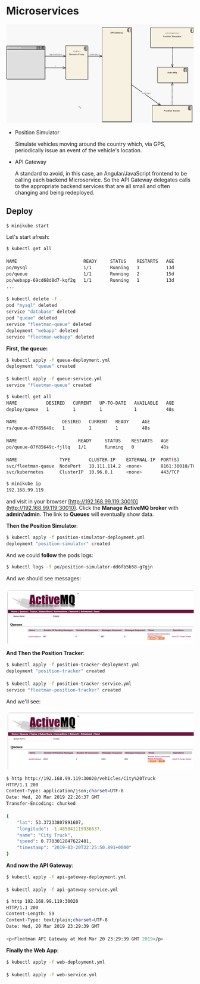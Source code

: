 # Microservices

![Microservices](images/microservices.png)

- Position Simulator

  Simulate vehicles moving around the country which, via GPS, periodically issue an event of the vehicle's location.

- API Gateway

  A standard to avoid, in this case, an Angular/JavaScript frontend to be calling each backend Microservice. So the API Gateway delegates calls to the appropriate backend services that are all small and often changing and being redeployed.

## Deploy

```bash
$ minikube start
```

Let's start afresh:

```bash
$ kubectl get all

NAME                         READY     STATUS    RESTARTS   AGE
po/mysql                     1/1       Running   1          13d
po/queue                     1/1       Running   2          15d
po/webapp-69cd68d8d7-kqf2q   1/1       Running   1          13d
...

$ kubectl delete -f .
pod "mysql" deleted
service "database" deleted
pod "queue" deleted
service "fleetman-queue" deleted
deployment "webapp" deleted
service "fleetman-webapp" deleted
```

**First, the queue:**

```bash
$ kubectl apply -f queue-deployment.yml
deployment "queue" created

$ kubectl apply -f queue-service.yml
service "fleetman-queue" created
```

```bash
$ kubectl get all
NAME           DESIRED   CURRENT   UP-TO-DATE   AVAILABLE   AGE
deploy/queue   1         1         1            1           48s

NAME                 DESIRED   CURRENT   READY     AGE
rs/queue-87f85649c   1         1         1         48s

NAME                       READY     STATUS    RESTARTS   AGE
po/queue-87f85649c-fjllq   1/1       Running   0          48s

NAME                TYPE       CLUSTER-IP    EXTERNAL-IP  PORT(S)                          
svc/fleetman-queue  NodePort   10.111.114.2  <none>       8161:30010/TCP,61616:31004/TCP   
svc/kubernetes      ClusterIP  10.96.0.1     <none>       443/TCP                          
```

```bash
$ minikube ip
192.168.99.119
```

and visit in your browser [http://192.168.99.119:30010](http://192.168.99.119:30010). Click the **Manage ActiveMQ broker** with **admin/admin**. The link to **Queues** will eventually show data.

**Then the Position Simulator**:

```bash
$ kubectl apply -f position-simulator-deployment.yml
deployment "position-simulator" created
```

And we could **follow** the pods logs:

```bash
$ kubectl logs -f po/position-simulator-dd6fb5b58-g7gjn
```

And we should see messages:

![Messages](images/messages.png)

**And Then the Position Tracker**:

```bash
$ kubectl apply -f position-tracker-deployment.yml
deployment "position-tracker" created

$ kubectl apply -f position-tracker-service.yml
service "fleetman-position-tracker" created
```

And we'll see:

![We'll see](images/messages-dequeued.png)

```bash
$ http http://192.168.99.119:30020/vehicles/City%20Truck
HTTP/1.1 200
Content-Type: application/json;charset=UTF-8
Date: Wed, 20 Mar 2019 22:26:37 GMT
Transfer-Encoding: chunked

{
    "lat": 53.37233807891607,
    "longitude": -1.485841115936637,
    "name": "City Truck",
    "speed": 0.7703012847622401,
    "timestamp": "2019-03-20T22:25:50.891+0000"
}
```

**And now the API Gateway**:

```bash
$ kubectl apply -f api-gateway-deployment.yml

$ kubectl apply -f api-gateway-service.yml
```

```bash
$ http 192.168.99.119:30020
HTTP/1.1 200
Content-Length: 59
Content-Type: text/plain;charset=UTF-8
Date: Wed, 20 Mar 2019 23:29:39 GMT

<p>Fleetman API Gateway at Wed Mar 20 23:29:39 GMT 2019</p>
```

**Finally the Web App**:

```bash
$ kubectl apply -f web-deployment.yml

$ kubectl apply -f web-service.yml
```

